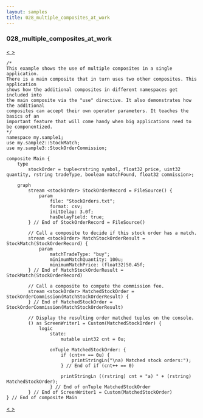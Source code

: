 ```yaml
---
layout: samples
title: 028_multiple_composites_at_work
---
```


### 028_multiple_composites_at_work

<div class="sampleNav"><a class="button" href="../027_java_op_at_work_Main.spl/"> < </a><a class="button" href="../028_multiple_composites_at_work_StockMatch.spl/"> > </a>
</div>

~~~~~~
/*
This example shows the use of multiple composites in a single application. 
There is a main composite that in turn uses two other composites. This application
shows how the additional composites in different namespaces get included into
the main composite via the "use" directive. It also demonstrates how the additional
composites can accept their own operator parameters. It teaches the basics of an 
important feature that will come handy when big applications need to be componentized. 
*/
namespace my.sample1;
use my.sample2::StockMatch;
use my.sample3::StockOrderCommission;

composite Main {
	type
		stockOrder = tuple<rstring symbol, float32 price, uint32 quantity, rstring tradeType, boolean matchFound, float32 commission>;
	
	graph
		stream <stockOrder> StockOrderRecord = FileSource() {
			param
				file: "StockOrders.txt";
				format: csv;
				initDelay: 3.0f;
				hasDelayField: true;
		} // End of StockOrderRecord = FileSource()
		
		// Call a composite to decide if this stock order has a match.
		stream <stockOrder> MatchStockOrderResult = StockMatch(StockOrderRecord) {
			param
				matchTradeType: "buy";
				minimumMatchQuantity: 100u;
				minimumMatchPrice: (float32)50.45f;
		} // End of MatchStockOrderResult = StockMatch(StockOrderRecord)
		
		// Call a composite to compute the commission fee.
		stream <stockOrder> MatchedStockOrder = StockOrderCommission(MatchStockOrderResult) {			
		} // End of MatchedStockOrder = StockOrderCommission(MatchStockOrderResult)
		
		// Display the resulting order matched tuples on the console.
		() as ScreenWriter1 = Custom(MatchedStockOrder) {
			logic
				state:
					mutable uint32 cnt = 0u;
			
				onTuple MatchedStockOrder: {
					if (cnt++ == 0u) {
						printStringLn("\na) Matched stock orders:");
					} // End of if (cnt++ == 0)
					
					printStringLn ((rstring) cnt + "a) " + (rstring) MatchedStockOrder);
				} // End of onTuple MatchedStockOrder
		} // End of ScreenWriter1 = Custom(MatchedStockOrder)
} // End of composite Main

~~~~~~

<div class="sampleNav"><a class="button" href="../027_java_op_at_work_Main.spl/"> < </a><a class="button" href="../028_multiple_composites_at_work_StockMatch.spl/"> > </a>
</div>

